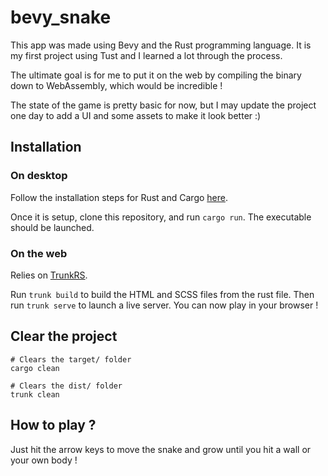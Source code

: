 # bevy_snake

This app was made using Bevy and the Rust programming language. It is my first project using Tust and I learned a lot through the process.

The ultimate goal is for me to put it on the web by compiling the binary down to WebAssembly, which would be incredible !

The state of the game is pretty basic for now, but I may update the project one day to add a UI and some assets to make it look better :)

## Installation

### On desktop

Follow the installation steps for Rust and Cargo [here](https://www.rust-lang.org/tools/install).

Once it is setup, clone this repository, and run `cargo run`.
The executable should be launched.

### On the web

Relies on [TrunkRS](https://trunkrs.dev/).

Run `trunk build` to build the HTML and SCSS files from the rust file.
Then run `trunk serve` to launch a live server.
You can now play in your browser !


## Clear the project

```
# Clears the target/ folder
cargo clean

# Clears the dist/ folder
trunk clean
```

## How to play ?

Just hit the arrow keys to move the snake and grow until you hit a wall or your own body !